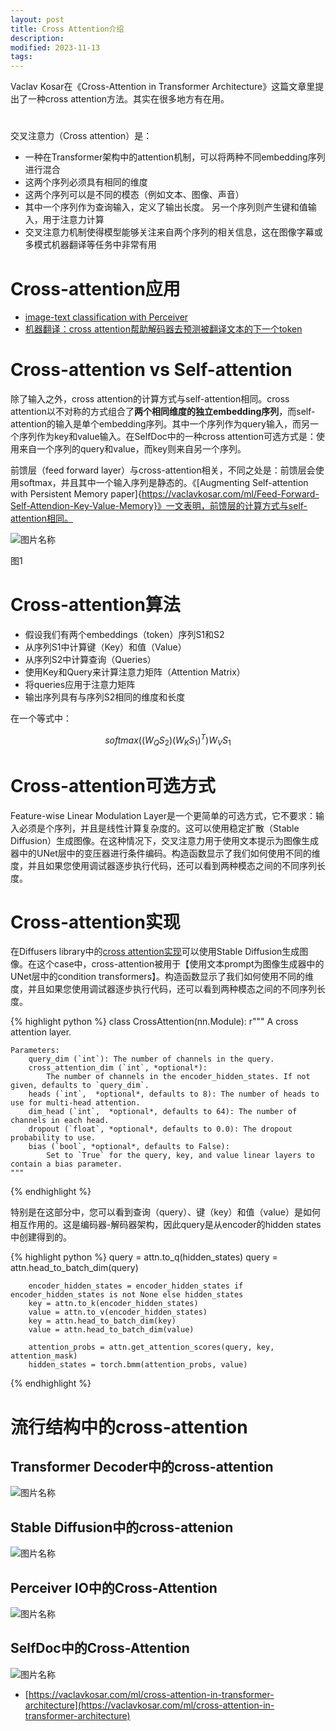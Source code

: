 ```yaml
---
layout: post
title: Cross Attention介绍
description: 
modified: 2023-11-13
tags: 
---
```


Vaclav Kosar在《Cross-Attention in Transformer Architecture》这篇文章里提出了一种cross attention方法。其实在很多地方有在用。

# 

交叉注意力（Cross attention）是：

- 一种在Transformer架构中的attention机制，可以将两种不同embedding序列进行混合
- 这两个序列必须具有相同的维度
- 这两个序列可以是不同的模态（例如文本、图像、声音）
- 其中一个序列作为查询输入，定义了输出长度。 另一个序列则产生键和值输入，用于注意力计算
- 交叉注意力机制使得模型能够关注来自两个序列的相关信息，这在图像字幕或多模式机器翻译等任务中非常有用

# Cross-attention应用

- [image-text classification with Perceiver](https://vaclavkosar.com/ml/Multimodal-Image-Text-Classification)
- [机器翻译：cross attention帮助解码器去预测被翻译文本的下一个token](https://vaclavkosar.com/ml/cross-attention-in-transformer-architecture)

# Cross-attention vs Self-attention

除了输入之外，cross attention的计算方式与self-attention相同。cross attention以不对称的方式组合了**两个相同维度的独立embedding序列**，而self-attention的输入是单个embedding序列。其中一个序列作为query输入，而另一个序列作为key和value输入。在SelfDoc中的一种cross attention可选方式是：使用来自一个序列的query和value，而key则来自另一个序列。

前馈层（feed forward layer）与cross-attention相关，不同之处是：前馈层会使用softmax，并且其中一个输入序列是静态的。《[Augmenting Self-attention with Persistent Memory paper]{https://vaclavkosar.com/ml/Feed-Forward-Self-Attendion-Key-Value-Memory}》一文表明，前馈层的计算方式与self-attention相同。


<img alt="图片名称" src="https://picabstract-preview-ftn.weiyun.com/ftn_pic_abs_v3/29edc8db5a5c21e525b1c59db26db38343f9cdbd1aacee1346eb1ace1d9c255a9a2e60ddbc17a17d8bc7f710decd9750?pictype=scale&amp;from=30113&amp;version=3.3.3.3&amp;fname=1.jpg&amp;size=750">

图1

# Cross-attention算法

- 假设我们有两个embeddings（token）序列S1和S2
- 从序列S1中计算键（Key）和值（Value）
- 从序列S2中计算查询（Queries）
- 使用Key和Query来计算注意力矩阵（Attention Matrix）
- 将queries应用于注意力矩阵
- 输出序列具有与序列S2相同的维度和长度

在一个等式中：

$$
softmax((W_Q S_2)(W_K S_1)^T)W_V S_1
$$

# Cross-attention可选方式

Feature-wise Linear Modulation Layer是一个更简单的可选方式，它不要求：输入必须是个序列，并且是线性计算复杂度的。这可以使用稳定扩散（Stable Diffusion）生成图像。在这种情况下，交叉注意力用于使用文本提示为图像生成器中的UNet层中的变压器进行条件编码。构造函数显示了我们如何使用不同的维度，并且如果您使用调试器逐步执行代码，还可以看到两种模态之间的不同序列长度。

# Cross-attention实现

在Diffusers library中的[cross attention实现](https://github.com/huggingface/diffusers/blob/4125756e88e82370c197fecf28e9f0b4d7eee6c3/src/diffusers/models/cross_attention.py)可以使用Stable Diffusion生成图像。在这个case中，cross-attention被用于【使用文本prompt为图像生成器中的UNet层中的condition transformers】。构造函数显示了我们如何使用不同的维度，并且如果您使用调试器逐步执行代码，还可以看到两种模态之间的不同序列长度。

{% highlight python %}
class CrossAttention(nn.Module):
    r"""
    A cross attention layer.

    Parameters:
        query_dim (`int`): The number of channels in the query.
        cross_attention_dim (`int`, *optional*):
            The number of channels in the encoder_hidden_states. If not given, defaults to `query_dim`.
        heads (`int`,  *optional*, defaults to 8): The number of heads to use for multi-head attention.
        dim_head (`int`,  *optional*, defaults to 64): The number of channels in each head.
        dropout (`float`, *optional*, defaults to 0.0): The dropout probability to use.
        bias (`bool`, *optional*, defaults to False):
            Set to `True` for the query, key, and value linear layers to contain a bias parameter.
    """
{% endhighlight %}

特别是在这部分中，您可以看到查询（query）、键（key）和值（value）是如何相互作用的。这是编码器-解码器架构，因此query是从encoder的hidden states中创建得到的。

{% highlight python %}
        query = attn.to_q(hidden_states)
        query = attn.head_to_batch_dim(query)

        encoder_hidden_states = encoder_hidden_states if encoder_hidden_states is not None else hidden_states
        key = attn.to_k(encoder_hidden_states)
        value = attn.to_v(encoder_hidden_states)
        key = attn.head_to_batch_dim(key)
        value = attn.head_to_batch_dim(value)

        attention_probs = attn.get_attention_scores(query, key, attention_mask)
        hidden_states = torch.bmm(attention_probs, value)
{% endhighlight %}

# 流行结构中的cross-attention

## Transformer Decoder中的cross-attention

<img alt="图片名称" src="https://picabstract-preview-ftn.weiyun.com/ftn_pic_abs_v3/f2330b55f6c40c681672c24a547021b6fccf2abe7e793539a33b36ee0584842687290bdd58cf64afdfeadd050a0b80ed?pictype=scale&amp;from=30113&amp;version=3.3.3.3&amp;fname=2.png&amp;size=750">

## Stable Diffusion中的cross-attenion

<img alt="图片名称" src="https://picabstract-preview-ftn.weiyun.com/ftn_pic_abs_v3/2b60e8e67c4445e3cdc654fe6166f16182a993b90d8181d8c3e48e1d391cd04e99564f0e865d8ed03c4c390134f02592?pictype=scale&amp;from=30113&amp;version=3.3.3.3&amp;fname=3.png&amp;size=750">

## Perceiver IO中的Cross-Attention

<img alt="图片名称" src="https://picabstract-preview-ftn.weiyun.com/ftn_pic_abs_v3/77e0aba25c3503754510325f62ecd4252247e33798154ff518e63d6c34f0d698f622c30222e3846cfebfab60183edd61?pictype=scale&amp;from=30113&amp;version=3.3.3.3&amp;fname=4.png&amp;size=750">

## SelfDoc中的Cross-Attention

<img alt="图片名称" src="https://picabstract-preview-ftn.weiyun.com/ftn_pic_abs_v3/db917067846c9ce9d7a63bbafb17e9e67c38e6fec56c6fbd2e6ce3ed201110da1175b3ff2a47ab3599f294e472fe7f6f?pictype=scale&amp;from=30113&amp;version=3.3.3.3&amp;fname=5.png&amp;size=750">


- [https://vaclavkosar.com/ml/cross-attention-in-transformer-architecture](https://vaclavkosar.com/ml/cross-attention-in-transformer-architecture)